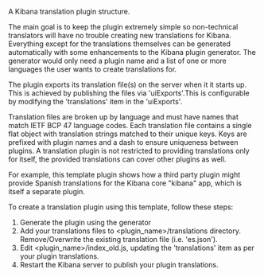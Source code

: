 A Kibana translation plugin structure.

The main goal is to keep the plugin extremely simple so non-technical translators will have no trouble
creating new translations for Kibana. Everything except for the translations themselves can be generated
automatically with some enhancements to the Kibana plugin generator. The generator would only need a
plugin name and a list of one or more languages the user wants to create translations for.

The plugin exports its translation file(s) on the server when it it starts up. This is achieved by publishing the files
via 'uiExports'.This is configurable by modifying the 'translations' item in the 'uiExports'.

Translation files are broken up by language and must have names that match IETF BCP 47 language codes.
Each translation file contains a single flat object with translation strings matched to their unique keys. Keys are
prefixed with plugin names and a dash to ensure uniqueness between plugins. A translation plugin is not restricted to
providing translations only for itself, the provided translations can cover other plugins as well.

For example, this template plugin shows how a third party plugin might provide Spanish translations for the Kibana core "kibana" app, which is itself a separate plugin.

To create a translation plugin using this template, follow these steps:
  1. Generate the plugin using the generator
  2. Add your translations files to <plugin_name>/translations directory. Remove/Overwrite the existing translation file (i.e. 'es.json').
  3. Edit <plugin_name>/index_old.js, updating the 'translations' item as per your plugin translations.
  4. Restart the Kibana server to publish your plugin translations.
